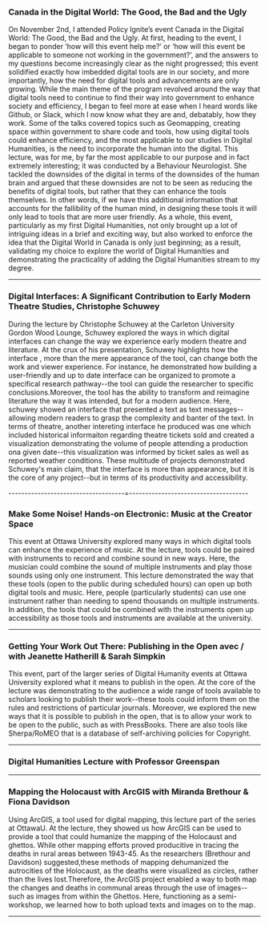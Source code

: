 



### Canada in the Digital World: The Good, the Bad and the Ugly


On November 2nd, I attended Policy Ignite’s event Canada in the Digital World: The Good, the Bad and the Ugly. At first, heading to the event, I began to ponder ‘how will this event help me?’ or ‘how will this event be applicable to someone not working in the government?’, and the answers to my questions become increasingly clear as the night progressed; this event solidified exactly how imbedded digital tools are in our society, and more importantly, how the need for digital tools and advancements are only growing. While the main theme of the program revolved around the way that digital tools need to continue to find their way into government to enhance society and efficiency, I began to feel more at ease when I heard words like Github, or Slack, which I now know what they are and, debatably, how they work. Some of the talks covered topics such as Geomapping, creating space within government to share code and tools, how using digital tools could enhance efficiency, and the most applicable to our studies in Digital Humanities, is the need to incorporate the human into the digital. This lecture, was for me, by far the most applicable to our purpose and in fact extremely interesting; it was conducted by a Behaviour Neurologist. She tackled the downsides of the digital in terms of the downsides of the human brain and argued that these downsides are not to be seen as reducing the benefits of digital tools, but rather that they can enhance the tools themselves. In other words, if we have this additional information that accounts for the fallibility of the human mind, in designing these tools it will only lead to tools that are more user friendly. As a whole, this event, particularly as my first Digital Humanities, not only brought up a lot of intriguing ideas in a brief and exciting way, but also worked to enforce the idea that the Digital World in Canada is only just beginning; as a result, validating my choice to explore the world of Digital Humanities and demonstrating the practicality of adding the Digital Humanities stream to my degree. 

-------------------------------------------------------------------------
### Digital Interfaces: A Significant Contribution to Early Modern Theatre Studies,  Christophe Schuwey 

During the lecture by Christophe Schuwey at the Carleton University Gordon Wood Lounge, Schuwey explored the ways in which digital interfaces can change the way we experience early modern theatre and literature. At the crux of his presentation, Schuwey highlights how the interface , more than the mere appearance of the tool, can change both the work and viewer experience. For instance, he demonstrated how building a user-friendly and up to date interface can be organized to promote a specifical research pathway--the tool can guide the researcher to specific conclusions.Moreover, the tool has the ability to transform and reimagine literature the way it was intended, but for a modern audience. Here, schuwey showed an interface that presented a text as text messages--allowing modern readers to grasp the complexity and banter of the text. In terms of theatre, another intereting interface he produced was one which included historical informaiton regarding theatre tickets sold and created a visualization demonstrating the volume of people attending a production ona given date--this visualization was informed by ticket sales as well as reported weather conditions. These multitude of projects demonstrated Schuwey's main claim, that the interface is more than appearance, but it is the core of any project--but in terms of its productivity and accessibility.


------------------------------------=-------------------------------------


### Make Some Noise! Hands-on Electronic: Music at the Creator Space 

           
           
           
           
           
This event at Ottawa University explored many ways in which digital tools can enhance the experience of music. At the lecture, tools could be paired with instruments to record and combine sound in new ways. Here, the musician could combine the sound of multiple instruments and play those sounds using only one instrument. This lecture demonstrated the way that these tools (open to the public during scheduled hours) can open up both digital tools and music. Here, people (particularly students) can use one instrument rather than needing to spend thousands on multiple instruments. In addition, the tools that could be combined with the instruments open up accessibility as those tools and instruments are available at the university. 

---------------------------------------------------------------------------

### Getting Your Work Out There: Publishing in the Open avec / with Jeanette Hatherill & Sarah Simpkin

        
        
        
        
This event, part of the larger series of Digital Humanity events at Ottawa University explored what it means to publish in the open. At the core of the lecture was demonstrating to the audience a wide range of tools available to scholars looking to publish their work--these tools could inform them on the rules and restrictions of particular journals. Moreover, we explored the new ways that it is possible to publish in the open, that is to allow your work to be open to the public, such as with PressBooks. There are also tools like Sherpa/RoMEO that is a database of self-archiving policies for Copyright.



----------------------------------------------------------------------------
### Digital Humanities Lecture with Professor Greenspan 


----------------------------------------------------------------------------
### Mapping the Holocaust with ArcGIS with Miranda Brethour & Fiona Davidson

        
        
        
       
Using ArcGIS, a tool used for digital mapping, this lecture part of the series at OttawaU. At the lecture, they showed us how ArcGIS can be used to provide a tool that could humanize the mapping of the Holocaust and ghettos. While other mapping efforts proved producitive in tracing the deaths in rural areas between 1943-45. As the researchers (Brethour and Davidson) suggested,these methods of mapping dehumanized the autrocities of the Holocaust, as the deaths were visualized as circles, rather than the lives lost.Therefore, the ArcGIS project enabled a way to both map the changes and deaths in communal areas through the use of images--such as images from within the Ghettos. Here, functioning as a semi-workshop, we learned how to both upload texts and images on to the map. 

----------------------------------------------------------------------------
  
